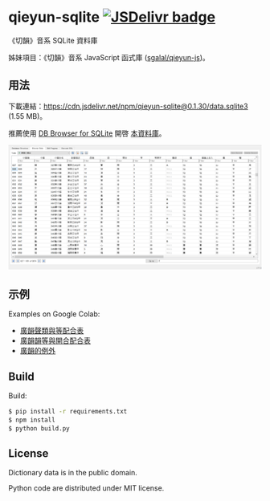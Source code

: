 # qieyun-sqlite [![JSDelivr badge](https://data.jsdelivr.com/v1/package/npm/qieyun-sqlite/badge)](https://www.jsdelivr.com/package/npm/qieyun-sqlite)

《切韻》音系 SQLite 資料庫

姊妹項目：《切韻》音系 JavaScript 函式庫 \([sgalal/qieyun-js](https://github.com/sgalal/qieyun-js)\)。

## 用法

下載連結：<https://cdn.jsdelivr.net/npm/qieyun-sqlite@0.1.30/data.sqlite3> (1.55 MB)。

推薦使用 [DB Browser for SQLite](https://sqlitebrowser.org/) 開啓 [本資料庫](https://sgalal.github.io/qieyun-sqlite/data.sqlite3)。

![Screenshot of DB Browser for SQLite showing the qieyun-sqlite database](screenshot.png)

## 示例

Examples on Google Colab:

- [廣韻聲類與等配合表](https://colab.research.google.com/drive/12QmUVy8xdb_Uyh562UfF0HRibJfxg7Nu)
- [廣韻韻等與開合配合表](https://colab.research.google.com/drive/1VDJJ2N4jjZZ4FsAK_bGPS5m8mIUKzhfM)
- [廣韻的例外](https://colab.research.google.com/drive/1hmCivFJ2ZWDm8b9Oyk34g-VTFYkd7BJf)

## Build

Build:

```sh
$ pip install -r requirements.txt
$ npm install
$ python build.py
```

## License

Dictionary data is in the public domain.

Python code are distributed under MIT license.
